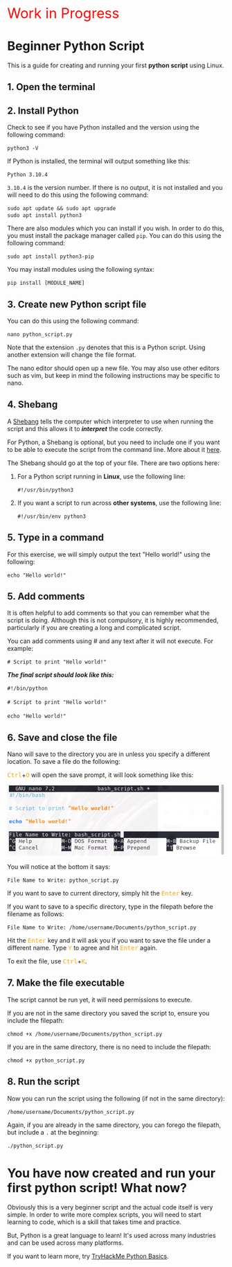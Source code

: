 <span style="color:red; font-size:32px">Work in Progress</span>

# Beginner Python Script

This is a guide for creating and running your first **python script** using Linux.

## 1. Open the terminal

## 2. Install Python

Check to see if you have Python installed and the version using the following command:

    python3 -V

If Python is installed, the terminal will output something like this:

    Python 3.10.4

`3.10.4` is the version number. If there is no output, it is not installed and you will need to do this using the following command:

    sudo apt update && sudo apt upgrade
    sudo apt install python3

There are also modules which you can install if you wish. In order to do this, you must install the package manager called `pip`. You can do this using the following command:

    sudo apt install python3-pip

You may install modules using the following syntax:

    pip install [MODULE_NAME]

## 3. Create new Python script file

You can do this using the following command:

    nano python_script.py

Note that the extension `.py` denotes that this is a Python script. Using another extension will change the file format.

The nano editor should open up a new file. You may also use other editors such as vim, but keep in mind the following instructions may be specific to nano.

## 4. Shebang

A [Shebang](<https://en.wikipedia.org/wiki/Shebang_(Unix)#:~:text=In%20computing%2C%20a%20shebang%20is,the%20beginning%20of%20a%20script>) tells the computer which interpreter to use when running the script and this allows it to **_interpret_** the code correctly.

For Python, a Shebang is optional, but you need to include one if you want to be able to execute the script from the command line. More about it [here](https://www.w3docs.com/snippets/python/should-i-put-shebang-in-python-scripts-and-what-form-should-it-take.html).

The Shebang should go at the top of your file. There are two options here:

1.  For a Python script running in **Linux**, use the following line:

        #!/usr/bin/python3

2.  If you want a script to run across **other systems**, use the following line:

        #!/usr/bin/env python3

## 5. Type in a command

For this exercise, we will simply output the text "Hello world!" using the following:

    echo "Hello world!"

## 5. Add comments

It is often helpful to add comments so that you can remember what the script is doing. Although this is not compulsory, it is highly recommended, particularly if you are creating a long and complicated script.

You can add comments using # and any text after it will not execute. For example:

    # Script to print "Hello world!"

**_The final script should look like this:_**

    #!/bin/python

    # Script to print "Hello world!"

    echo "Hello world!"

## 6. Save and close the file

Nano will save to the directory you are in unless you specify a different location. To save a file do the following:

<kbd><span style="color:orange">Ctrl</span></kbd>+<kbd><span style="color:orange">O</span></kbd> will open the save prompt, it will look something like this:

![alt text](image.png)

You will notice at the bottom it says:

    File Name to Write: python_script.py

If you want to save to current directory, simply hit the <kbd><span style="color:orange">Enter</span></kbd> key.

If you want to save to a specific directory, type in the filepath before the filename as follows:

    File Name to Write: /home/username/Documents/python_script.py

Hit the <kbd><span style="color:orange">Enter</span></kbd> key and it will ask you if you want to save the file under a different name. Type <kbd><span style="color:orange">Y</span></kbd> to agree and hit <kbd><span style="color:orange">Enter</span></kbd> again.

To exit the file, use <kbd><span style="color:orange">Ctrl</span></kbd>+<kbd><span style="color:orange">K</span></kbd>.

## 7. Make the file executable

The script cannot be run yet, it will need permissions to execute.

If you are not in the same directory you saved the script to, ensure you include the filepath:

    chmod +x /home/username/Documents/python_script.py

If you are in the same directory, there is no need to include the filepath:

    chmod +x python_script.py

## 8. Run the script

Now you can run the script using the following (if not in the same directory):

    /home/username/Documents/python_script.py

Again, if you are already in the same directory, you can forego the filepath, but include a `.` at the beginning:

    ./python_script.py

# You have now created and run your first python script! What now?

Obviously this is a very beginner script and the actual code itself is very simple. In order to write more complex scripts, you will need to start learning to code, which is a skill that takes time and practice.

But, Python is a great language to learn! It's used across many industries and can be used across many platforms.

If you want to learn more, try [TryHackMe Python Basics](https://tryhackme.com/r/room/pythonbasics).
